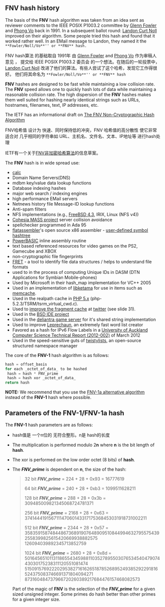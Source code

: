 ## FNV hash history

The basis of the **FNV** hash algorithm was taken from an idea sent as reviewer comments to the IEEE POSIX P1003.2 committee by [Glenn Fowler](http://www.research.att.com/~gsf/) and [Phong Vo](http://www.research.att.com/info/kpv/) back in 1991. In a subsequent ballot round: [Landon Curt Noll](http://www.isthe.com/chongo/index.html) improved on their algorithm. Some people tried this hash and found that it worked rather well. In an EMail message to Landon, they named it the `**Fowler/Noll/Vo**'' or **FNV** hash.`

FNV hash算法 的基础取自 1991年 由 [Glenn Fowler](http://www.research.att.com/~gsf/) and [Phong Vo](http://www.research.att.com/info/kpv/)  作为审稿人意见 ， 提交给  IEEE POSIX P1003.2 委员会 的一个想法。在随后的一轮投票中， [Landon Curt Noll](http://www.isthe.com/chongo/index.html)  改进了他们的算法。有些人尝试了这个哈希，发现它工作得很好。 他们将其命名为 `**Fowler/Noll/Vo**'' or **FNV** hash`


**FNV** hashes are designed to be fast while maintaining a low collision rate. The **FNV** speed allows one to quickly hash lots of data while maintaining a reasonable collision rate. The high dispersion of the **FNV** hashes makes them well suited for hashing nearly identical strings such as URLs, hostnames, filenames, text, IP addresses, etc.

The IETF has an informational draft on [The FNV Non-Cryptographic Hash Algorithm](http://tools.ietf.org/html/draft-eastlake-fnv-03)


FNV哈希值 设计为 快速、同时保持低的冲突，FNV 哈希值的高分散性 使它非常适合对 几乎相同的字符串如  URL、主机名、文件名、文本、IP地址等 进行hash处理

IETF有一个关于[FNV非加密哈希算法](http://tools.ietf.org/html/draft-eastlake-fnv-03)的信息草案。

The **FNV** hash is in wide spread use:

-   [calc](http://www.isthe.com/chongo/tech/comp/calc/index.html)
-   Domain Name Servers(DNS)
-   mdbm key/value data lookup functions
-   Database indexing hashes
-   major web search / indexing engines
-   high performance EMail servers
-   Netnews history file Message-ID lookup functions
-   Anti-spam filters
-   NFS implementations (e.g., [FreeBSD 4.3](http://www.freebsd.org/releases/4.3R/notes.html), IRIX, Linux (NFS v4))
-   [Cohesia MASS project](http://www.cohesia.com/) server collision avoidance
-   spellchecker programmed in Ada 95
-   [flatassembler](http://flatassembler.net/)'s open source x86 assembler - [user-defined symbol hashtree](http://board.flatassembler.net/viewtopic.php?t=854)
-   [PowerBASIC](http://www.isthe.com/chongo/tech/comp/fnv/#PowerBASIC) inline assembly routine
-   text based referenced resources for video games on the PS2, Gamecube and XBOX
-   non-cryptographic file fingerprints
-   [FRET](http://fret.sourceforge.net/) - a tool to identify file data structures / helps to understand file formats
-   used to in the process of computing Unique IDs in DASM (DTN Applications for Symbian Mobile-phones)
-   Used by Microsoft in their hash_map implementation for VC++ 2005
-   Used in an implementation of [libketama](http://www.last.fm/user/RJ/journal/2007/04/10/392555/) for use in items such as [memcache](http://pecl.php.net/package/memcache).
-   Used in the realpath cache in [PHP 5.x](http://www.php.net/) (php-5.2.3/TSRM/tsrm_virtual_cwd.c).
-   Used to [improve the fragment cache](http://www.slideshare.net/Eweaver/improving-running-components-at-twitter) at [twitter](http://twitter.com/) (see slide 31).
-   Used in the [BSD IDE project](http://sourceforge.net/projects/fasmlab/)
-   Used in the [deliantra game server](http://www.deliantra.net/) for it's shared string implementation
-   Used to improve [Leprechaun](http://www.sanmayce.com/Downloads/), an extremely fast word list creator
-   Favored as a hash for IPv6 Flow Labels in a [University of Auckland Computer Science Technical Report (2012-002)](https://researchspace.auckland.ac.nz/bitstream/handle/2292/13240/flowhashRep.pdf) of March 2012
-   Used in the speed-sensitive guts of [twistylists](http://twistylists.blogspot.com/), an open-source structured namespace manager

The core of the **FNV-1** hash algorithm is as follows:
```c
hash = offset_basis
for each _octet_of_data_ to be hashed
 hash = hash * FNV_prime
 hash = hash xor _octet_of_data_
return hash
```

**NOTE:** We recommend that you use the [FNV-1a alternative algorithm](http://www.isthe.com/chongo/tech/comp/fnv/#FNV-1a) instead of the **FNV-1** hash where possible.

## Parameters of the FNV-1/FNV-1a hash

The **FNV-1** hash parameters are as follows:
- hash值是 一个n位的 无符合整形。n是 hash的长度
- The multiplication is performed modulo 2**n** where **n** is the bit length of **hash**.
    
-   The xor is performed on the low order octet (8 bits) of **hash**.
    
-   The **_FNV_prime_** is dependent on **n**, the size of the hash:
    
    > 32 bit **_FNV_prime_** = 224 + 28 + 0x93 = 16777619  
    >   
    > 64 bit **_FNV_prime_** = 240 + 28 + 0xb3 = 1099511628211  
    >   
    > 128 bit **_FNV_prime_** = 288 + 28 + 0x3b = 309485009821345068724781371  
    >   
    > 256 bit **_FNV_prime_** = 2168 + 28 + 0x63 = 374144419156711147060143317175368453031918731002211  
    >   
    > 512 bit **_FNV_prime_** = 2344 + 28 + 0x57 =  
    > 35835915874844867368919076489095108449946327955754392558399825615420669938882575  
    > 126094039892345713852759  
    >   
    > 1024 bit **_FNV_prime_** = 2680 + 28 + 0x8d =  
    > 50164565101131186554345988110352789550307653454047907443030175238311120551081474  
    > 51509157692220295382716162651878526895249385292291816524375083746691371804094271  
    > 873160484737966720260389217684476157468082573
    
    Part of the magic of **FNV** is the selection of the **_FNV_prime_** for a given sized unsigned integer. Some primes do hash better than other primes for a given integer size.